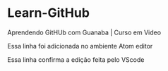 # Learn-GitHub
 Aprendendo GitHUb com Guanaba | Curso em Video

 Essa linha foi adicionada no ambiente Atom editor

Essa linha confirma a edição feita pelo VScode